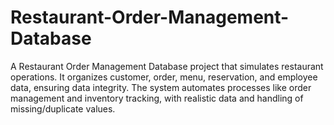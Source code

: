 # Restaurant-Order-Management-Database
A Restaurant Order Management Database project that simulates restaurant operations. It organizes customer, order, menu, reservation, and employee data, ensuring data integrity. The system automates processes like order management and inventory tracking, with realistic data and handling of missing/duplicate values.
